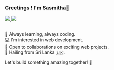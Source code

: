 ### Greetings ! I'm Sasmitha👋

<div>
  <a href="https://github.com/sasmeee">
    <img src="https://komarev.com/ghpvc/?username=sasmeee&label=Profile%20views&color=blue&label=Profile+Views&style=plastic"/>
  </a>
  <a href="https://github.com/sasmeee?tab=followers">
    <img src="https://img.shields.io/github/followers/sasmeee?color=ff0000&label=Followers&style=plastic"/>
  </a>
</div>

<br>

🌱 Always learning, always coding. <br>
💻 I'm interested in web development. <br>
🤝 Open to collaborations on exciting web projects. <br>
🌿 Hailing from Sri Lanka 🇱🇰.

Let's build something amazing together! 🚀


